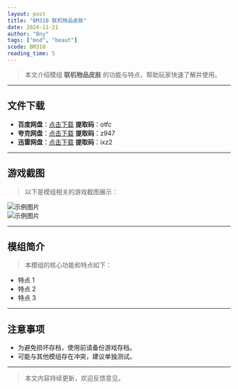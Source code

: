 ```yaml
---
layout: post
title: "BM310 联机物品皮肤"
date: 2024-11-21
author: "Bny"
tags: ["mod", "beaut"]
scode: BM310
reading_time: 5
---
```


> 本文介绍模组 **联机物品皮肤** 的功能与特点，帮助玩家快速了解并使用。

---





## 文件下载
- **百度网盘**：[点击下载](https://pan.baidu.com/s/1GJeAL61BFFyeEAFGX8WrSg?pwd=otfc)  **提取码**：otfc  
- **夸克网盘**：[点击下载](https://pan.quark.cn/s/24455eaf7db7?pwd=z947)  **提取码**：z947  
- **迅雷网盘**：[点击下载](https://pan.xunlei.com/s/VOCCbTPgQJ_cTl6Fsent-0zlA1?pwd=ixz2)  **提取码**：ixz2  

---

## 游戏截图
> 以下是模组相关的游戏截图展示：

![示例图片](https://example.com/screenshot1.jpg)  
![示例图片](https://example.com/screenshot2.jpg)

---

## 模组简介
> 本模组的核心功能和特点如下：
- 特点 1
- 特点 2
- 特点 3

---

## 注意事项
- 为避免损坏存档，使用前请备份游戏存档。
- 可能与其他模组存在冲突，建议单独测试。

---

> 本文内容持续更新，欢迎反馈意见。

